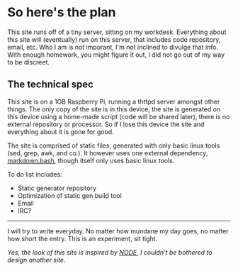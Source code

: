 # So here's the plan

This site runs off of a tiny server, sitting on my workdesk. Everything about this site will (eventually) run on this server, that includes code repository, email, etc. Who I am is not imporant, I'm not inclined to divulge that info. With enough homework, you might figure it out, I did not go out of my way to be discreet.

## The technical spec

This site is on a 1GB Raspberry Pi, running a thttpd server amongst other things. The only copy of the site is in this device, the site is generated on this device using a home-made script (code will be shared later), there is no external repository or processor. So if I lose this device the site and everything about it is gone for good.

The site is comprised of static files, generated with only basic linux tools (sed, grep, awk, and co.). It however uses one external dependency, [markdown.bash](https://github.com/chadbraunduin/markdown.bash), though itself only uses basic linux tools.

To do list includes:

- Static generator repository
- Optimization of static gen build tool
- Email
- IRC?

---

I will try to write everyday. No matter how mundane my day goes, no matter how short the entry. This is an experiment, sit tight.

_Yes, the look of this site is inspired by [NODE](http://n-o-d-e.net), I couldn't be bothered to design another site._
 
